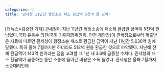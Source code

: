 ```yaml
---
categories: d
title: "관세청 11년간 행정소송 패소 환급액 5천억 원 넘어"
---
```

[더뉴스=김광현 기자] 관세청이 지난 11년간 행정소송에 패소해 환급한 금액이 5천억 원 넘었다.국회 유동수 의원(국회 기획재정위원회, 인천 계양갑)이 관세청으로부터 제출받은 자료에 따르면 관세청이 행정소송 패소로 환금한 금액이 지난 11년간 5,030억 원에 달했다. 특히 올해 7월까지만 하더라도 512억 원을 환급한 것으로 파악됐다. 지난해 전체 환급액이 143억 원이라는 점을 고려할 때 1년 새 3.6배 급증한 수치다. 관세청의 패소 환급액이 급증하는 동안 소송에 들어간 비용은 소폭 늘었다. 관세청은 올해 7월까지 소송대리인에